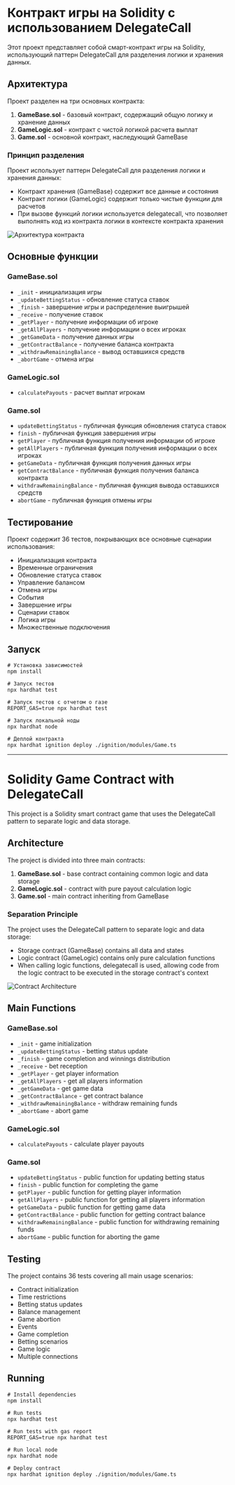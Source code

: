 # Контракт игры на Solidity с использованием DelegateCall

Этот проект представляет собой смарт-контракт игры на Solidity, использующий паттерн DelegateCall для разделения логики и хранения данных.

## Архитектура

Проект разделен на три основных контракта:

1. **GameBase.sol** - базовый контракт, содержащий общую логику и хранение данных
2. **GameLogic.sol** - контракт с чистой логикой расчета выплат
3. **Game.sol** - основной контракт, наследующий GameBase

### Принцип разделения

Проект использует паттерн DelegateCall для разделения логики и хранения данных:
- Контракт хранения (GameBase) содержит все данные и состояния
- Контракт логики (GameLogic) содержит только чистые функции для расчетов
- При вызове функций логики используется delegatecall, что позволяет выполнять код из контракта логики в контексте контракта хранения

![Архитектура контракта](assets/architecture.png)

## Основные функции

### GameBase.sol
- `_init` - инициализация игры
- `_updateBettingStatus` - обновление статуса ставок
- `_finish` - завершение игры и распределение выигрышей
- `_receive` - получение ставок
- `_getPlayer` - получение информации об игроке
- `_getAllPlayers` - получение информации о всех игроках
- `_getGameData` - получение данных игры
- `_getContractBalance` - получение баланса контракта
- `_withdrawRemainingBalance` - вывод оставшихся средств
- `_abortGame` - отмена игры

### GameLogic.sol
- `calculatePayouts` - расчет выплат игрокам

### Game.sol
- `updateBettingStatus` - публичная функция обновления статуса ставок
- `finish` - публичная функция завершения игры
- `getPlayer` - публичная функция получения информации об игроке
- `getAllPlayers` - публичная функция получения информации о всех игроках
- `getGameData` - публичная функция получения данных игры
- `getContractBalance` - публичная функция получения баланса контракта
- `withdrawRemainingBalance` - публичная функция вывода оставшихся средств
- `abortGame` - публичная функция отмены игры

## Тестирование

Проект содержит 36 тестов, покрывающих все основные сценарии использования:
- Инициализация контракта
- Временные ограничения
- Обновление статуса ставок
- Управление балансом
- Отмена игры
- События
- Завершение игры
- Сценарии ставок
- Логика игры
- Множественные подключения

## Запуск

```shell
# Установка зависимостей
npm install

# Запуск тестов
npx hardhat test

# Запуск тестов с отчетом о газе
REPORT_GAS=true npx hardhat test

# Запуск локальной ноды
npx hardhat node

# Деплой контракта
npx hardhat ignition deploy ./ignition/modules/Game.ts
```

---

# Solidity Game Contract with DelegateCall

This project is a Solidity smart contract game that uses the DelegateCall pattern to separate logic and data storage.

## Architecture

The project is divided into three main contracts:

1. **GameBase.sol** - base contract containing common logic and data storage
2. **GameLogic.sol** - contract with pure payout calculation logic
3. **Game.sol** - main contract inheriting from GameBase

### Separation Principle

The project uses the DelegateCall pattern to separate logic and data storage:
- Storage contract (GameBase) contains all data and states
- Logic contract (GameLogic) contains only pure calculation functions
- When calling logic functions, delegatecall is used, allowing code from the logic contract to be executed in the storage contract's context

![Contract Architecture](assets/architecture.png)

## Main Functions

### GameBase.sol
- `_init` - game initialization
- `_updateBettingStatus` - betting status update
- `_finish` - game completion and winnings distribution
- `_receive` - bet reception
- `_getPlayer` - get player information
- `_getAllPlayers` - get all players information
- `_getGameData` - get game data
- `_getContractBalance` - get contract balance
- `_withdrawRemainingBalance` - withdraw remaining funds
- `_abortGame` - abort game

### GameLogic.sol
- `calculatePayouts` - calculate player payouts

### Game.sol
- `updateBettingStatus` - public function for updating betting status
- `finish` - public function for completing the game
- `getPlayer` - public function for getting player information
- `getAllPlayers` - public function for getting all players information
- `getGameData` - public function for getting game data
- `getContractBalance` - public function for getting contract balance
- `withdrawRemainingBalance` - public function for withdrawing remaining funds
- `abortGame` - public function for aborting the game

## Testing

The project contains 36 tests covering all main usage scenarios:
- Contract initialization
- Time restrictions
- Betting status updates
- Balance management
- Game abortion
- Events
- Game completion
- Betting scenarios
- Game logic
- Multiple connections

## Running

```shell
# Install dependencies
npm install

# Run tests
npx hardhat test

# Run tests with gas report
REPORT_GAS=true npx hardhat test

# Run local node
npx hardhat node

# Deploy contract
npx hardhat ignition deploy ./ignition/modules/Game.ts
```


